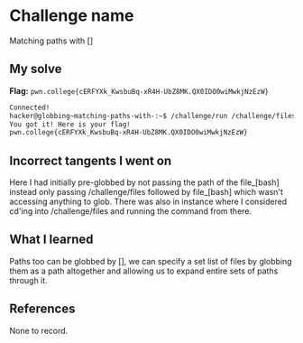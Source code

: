 # Challenge name
Matching paths with [] 

## My solve
**Flag:** `pwn.college{cERFYXk_KwsbuBq-xR4H-UbZ8MK.QX0IDO0wiMwkjNzEzW}`

```bash
Connected!                                                                        
hacker@globbing~matching-paths-with-:~$ /challenge/run /challenge/files/file_[bash]
You got it! Here is your flag!
pwn.college{cERFYXk_KwsbuBq-xR4H-UbZ8MK.QX0IDO0wiMwkjNzEzW}
```

## Incorrect tangents I went on
Here I had initially pre-globbed by not passing the path of the file_[bash] instead only passing /challenge/files followed by file_[bash] which wasn't accessing anything to glob. There was also in instance where I considered cd'ing into /challenge/files and running the command from there.

## What I learned
Paths too can be globbed by [], we can specify a set list of files by globbing them as a path altogether and allowing us to expand entire sets of paths through it. 

## References
None to record. 